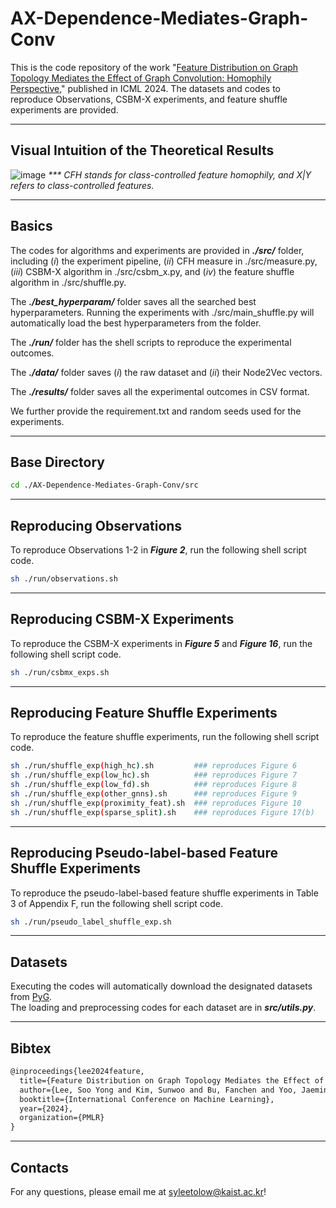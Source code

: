 # AX-Dependence-Mediates-Graph-Conv

This is the code repository of the work "[Feature Distribution on Graph Topology Mediates the Effect of Graph Convolution: Homophily Perspective](https://arxiv.org/abs/2402.04621)," published in ICML 2024. The datasets and codes to reproduce Observations, CSBM-X experiments, and feature shuffle experiments are provided.

---
## Visual Intuition of the Theoretical Results
![image](https://github.com/syleeheal/AX-Dependence-Mediate-Graph-Conv/assets/66083092/ad92555c-3d20-4a76-bc53-6725f8848d33)
_*** CFH stands for class-controlled feature homophily, and X|Y refers to class-controlled features._

---
## Basics

The codes for algorithms and experiments are provided in **_./src/_** folder, including (_i_) the experiment pipeline, (_ii_) CFH measure in  ./src/measure.py, (_iii_) CSBM-X algorithm in ./src/csbm_x.py, and (_iv_) the feature shuffle algorithm in ./src/shuffle.py.

The **_./best_hyperparam/_** folder saves all the searched best hyperparameters. Running the experiments with ./src/main_shuffle.py will automatically load the best hyperparameters from the folder.

The **_./run/_** folder has the shell scripts to reproduce the experimental outcomes.

The **_./data/_** folder saves (_i_) the raw dataset and (_ii_) their Node2Vec vectors.

The **_./results/_** folder saves all the experimental outcomes in CSV format.

We further provide the requirement.txt and random seeds used for the experiments.

---

## Base Directory
```bash
cd ./AX-Dependence-Mediates-Graph-Conv/src
```

---

## Reproducing Observations

To reproduce Observations 1-2 in **_Figure 2_**, run the following shell script code.
```bash
sh ./run/observations.sh
```


---

## Reproducing CSBM-X Experiments
To reproduce the CSBM-X experiments in **_Figure 5_** and **_Figure 16_**, run the following shell script code.
```bash
sh ./run/csbmx_exps.sh
```

---

## Reproducing Feature Shuffle Experiments
To reproduce the feature shuffle experiments, run the following shell script code.
```bash
sh ./run/shuffle_exp(high_hc).sh         ### reproduces Figure 6
sh ./run/shuffle_exp(low_hc).sh          ### reproduces Figure 7
sh ./run/shuffle_exp(low_fd).sh          ### reproduces Figure 8
sh ./run/shuffle_exp(other_gnns).sh      ### reproduces Figure 9
sh ./run/shuffle_exp(proximity_feat).sh  ### reproduces Figure 10
sh ./run/shuffle_exp(sparse_split).sh    ### reproduces Figure 17(b)
```

---

## Reproducing Pseudo-label-based Feature Shuffle Experiments
To reproduce the pseudo-label-based feature shuffle experiments in Table 3 of Appendix F, run the following shell script code.
```bash
sh ./run/pseudo_label_shuffle_exp.sh
```

---

## Datasets
Executing the codes will automatically download the designated datasets from [PyG](https://pytorch-geometric.readthedocs.io/en/latest/modules/datasets.html). \
The loading and preprocessing codes for each dataset are in _**src/utils.py**_. 


---

## Bibtex
```latex
@inproceedings{lee2024feature,
  title={Feature Distribution on Graph Topology Mediates the Effect of Graph Convolution: Homophily Perspective},
  author={Lee, Soo Yong and Kim, Sunwoo and Bu, Fanchen and Yoo, Jaemin and Tang, Jiliang and Shin, Kijung},
  booktitle={International Conference on Machine Learning},
  year={2024},
  organization={PMLR}
}
```

---

## Contacts
For any questions, please email me at syleetolow@kaist.ac.kr! 
